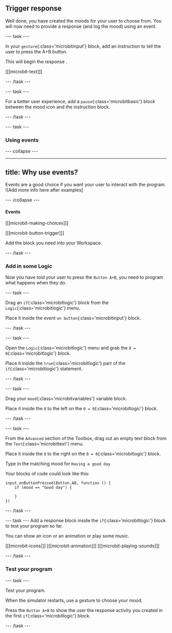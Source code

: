 ## Trigger response
Well done, you have created the moods for your user to choose from.
You will now need to provide a response (and log the mood) using an event. 

--- task ---

In your `gesture`{:class='microbitinput'} block, add an instruction to tell the user to press the A+B button.

This will begin the response .

[[[microbit-text]]]

--- /task ---

--- task ---

For a better user experience, add a `pause`{:class='microbitbasic'} block between the mood icon and the instruction block.

--- /task ---

--- task ---

### Using events

--- collapse ---

---
title: Why use events?
---

Events are a good choice if you want your user to interact with the program. ![Add more info here after examples]

--- /collapse ---

#### Events

[[[microbit-making-choices]]]

[[[microbit-button-trigger]]]

Add the block you need into your Workspace.

--- /task ---

### Add in some Logic

Now you have told your user to press the `Button A+B`, you need to program what happens when they do.

--- task ---

Drag an `if`{:class='microbitlogic'} block from the `Logic`{:class='microbitlogic'} menu. 

Place it inside the event `on button`{:class='microbitinput'} block.

--- /task ---

--- task ---

Open the `Logic`{:class='microbitlogic'} menu and grab the `0 = 0`{:class='microbitlogic'} block. 

Place it inside the `true`{:class='microbitlogic'} part of the `if`{:class='microbitlogic'} statement.

--- /task ---

--- task ---

Drag your `mood`{:class='microbitvariables'} variable block.

Place it inside the `0` to the left on the `0 = 0`{:class='microbitlogic'} block.

--- /task ---

--- task ---

From the `Advanced` section of the Toolbox, drag out an empty text block from the `Text`{:class='microbittext'} menu.

Place it inside the `0` to the right on the `0 = 0`{:class='microbitlogic'} block.

Type in the matching mood for `Having a good day`

Your blocks of code could look like this:

```microbit
input.onButtonPressed(Button.AB, function () {
    if (mood == "Good day") {
    	
    }
})
```

--- /task ---

--- task ---
Add a response block inside the `if`{:class='microbitlogic'} block to test your program so far.

You can show an icon or an animation or play some music.

[[[microbit-icons]]]
[[[microbit-animation]]]
[[[microbit-playing-sounds]]]

--- /task ---

### Test your program

--- task ---

Test your program. 

When the simulator restarts, use a gesture to choose your mood.

Press the `Button A+B` to show the user the response activity you created in the first `if`{:class='microbitlogic'} block.

--- /task ---
